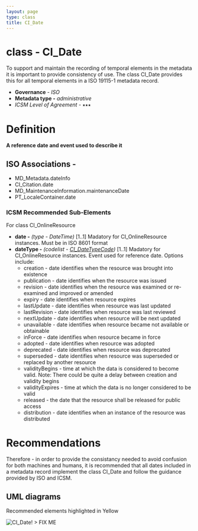 ```yaml
---
layout: page
type: class
title: CI_Date
---
```


#  class - CI_Date
To support and maintain the recording of temporal elements in the metadata it is important to provide consistency of use. The class CI_Date provides this for all temporal elements in a ISO 19115-1 metadata record.

- **Governance** -  *ISO*
- **Metadata type -** *administrative*
- *ICSM Level of Agreement* - ⭑⭑⭑

# Definition 

**A reference date and event used to describe it**

## ISO Associations -
- MD_Metadata.dateInfo
- CI_Citation.date
- MD_MaintenanceInformation.maintenanceDate
- PT_LocaleContainer.date

### ICSM Recommended Sub-Elements 
For class CI_OnlineResource 
- **date -** *(type - DateTime)* [1..1] Madatory for CI_OnlineResource instances. Must be in ISO 8601 format
- **dateType -** *(codelist - [CI_DateTypeCode](https://geo-ide.noaa.gov/wiki/index.php?title=ISO_19115_and_19115-2_CodeList_Dictionaries#CI_DateTypeCode))* [1..1] Madatory for CI_OnlineResource instances. Event used for reference date. Options include:
  - creation - date identifies when the resource was brought into existence
  - publication - date identifies when the resource was issued
  - revision - date identifies when the resource was examined or re-examined and improved or amended 
  - expiry - date identifies when resource expires 
  - lastUpdate - date identifies when resource was last updated
  - lastRevision - date identifies when resource was last reviewed
  - nextUpdate - date identifies when resource will be next updated
  - unavailable - date identifies when resource became not available or obtainable
  - inForce - date identifies when resource became in force
  - adopted - date identifies when resource was adopted
  - deprecated - date identifies when resource was deprecated
  - superseded - date identifies when resource was superseded or replaced by another resource
  - validityBegins - time at which the data is considered to become valid. Note: There could be quite a delay between creation and validity begins
  - validityExpires - time at which the data is no longer considered to be valid
  - released - the date that the resource shall be released for public access
  - distribution - date identifies when an instance of the resource was distributed

# Recommendations 

Therefore - in order to provide the consistancy needed to avoid confusion for both machines and humans, it is recommended that all dates included in a metadata record implement the class CI_Date and follow the guidance provided by ISO and ICSM.


## UML diagrams

Recommended elements highlighted in Yellow

![CI_Date](https://loomio-uploads.s3.amazonaws.com/documents/files/000/199/000/web/1558582856320)! > FIX ME
